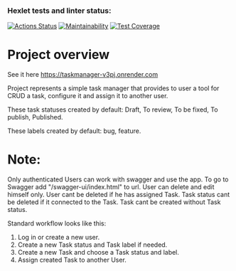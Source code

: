### Hexlet tests and linter status:
[![Actions Status](https://github.com/AlexVin11/java-project-99/actions/workflows/hexlet-check.yml/badge.svg)](https://github.com/AlexVin11/java-project-99/actions)
[![Maintainability](https://api.codeclimate.com/v1/badges/dc121359ba93aab28290/maintainability)](https://codeclimate.com/github/AlexVin11/java-project-99/maintainability)
[![Test Coverage](https://api.codeclimate.com/v1/badges/dc121359ba93aab28290/test_coverage)](https://codeclimate.com/github/AlexVin11/java-project-99/test_coverage)

# Project overview
See it here https://taskmanager-v3pj.onrender.com

Project represents a simple task manager that provides to user a tool for CRUD a task, configure it and assign it to another user.

These task statuses created by default: Draft, To review, To be fixed, To publish, Published.

These labels created by default: bug, feature.

# Note:
Only authenticated Users can work with swagger and use the app.
To go to Swagger add "/swagger-ui/index.html" to url.
User can delete and edit himself only.
User cant be deleted if he has assigned Task.
Task status cant be deleted if it connected to the Task.
Task cant be created without Task status.

Standard workflow looks like this:
1. Log in or create a new user.
2. Create a new Task status and Task label if needed.
3. Create a new Task and choose a Task status and label.
4. Assign created Task to another User.